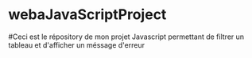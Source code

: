 # webaJavaScriptProject

#Ceci est le répository de mon projet Javascript permettant de filtrer un tableau et d'afficher un méssage d'erreur
